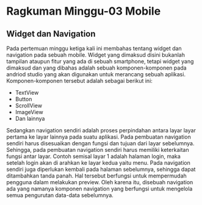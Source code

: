 <h1>Ragkuman Minggu-03 Mobile</h1>
<h2>Widget dan Navigation</h2>
Pada pertemuan minggu ketiga kali ini membahas tentang widget dan navigation pada sebuah mobile. Widget yang dimaksud disini bukanlah tampilan ataupun fitur yang ada di sebuah smartphone, tetapi widget yang dimaksud dan yang dibahas adalah sebuah komponen-komponen pada andriod studio yang akan digunakan untuk merancang sebuah aplikasi. Komponen-komponen tersebut adalah sebagai berikut ini:

- TextView
- Button
- ScrollView
- ImageView
- Dan lainnya

Sedangkan navigation sendiri adalah proses perpindahan antara layar layar pertama ke layar lainnya pada suatu aplikasi. Pada pembuatan navigation sendiri harus disesuaikan dengan fungsi dan tujuan dari layar sebelumnya. Sehingga, pada pembuatan navigation sendiri harus memiliki keterkaitan fungsi antar layar. Contoh semisal layar 1 adalah halaman login, maka setelah login akan di arahkan ke layar kedua yaitu menu. Pada navigation sendiri juga diperlukan kembali pada halaman sebelumnya, sehingga dapat ditambahkan tanda panah. Hal tersebut berfungsi untuk mempermudah pengguna dalam melakukan preview. Oleh karena itu, disebuah navigation ada yang namanya komponen navigation yang berfungsi untuk mengelola semua pengurutan data-data sebelumnya.